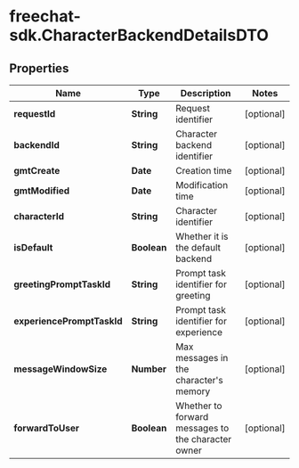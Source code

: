 # freechat-sdk.CharacterBackendDetailsDTO

## Properties

Name | Type | Description | Notes
------------ | ------------- | ------------- | -------------
**requestId** | **String** | Request identifier | [optional] 
**backendId** | **String** | Character backend identifier | [optional] 
**gmtCreate** | **Date** | Creation time | [optional] 
**gmtModified** | **Date** | Modification time | [optional] 
**characterId** | **String** | Character identifier | [optional] 
**isDefault** | **Boolean** | Whether it is the default backend | [optional] 
**greetingPromptTaskId** | **String** | Prompt task identifier for greeting | [optional] 
**experiencePromptTaskId** | **String** | Prompt task identifier for experience | [optional] 
**messageWindowSize** | **Number** | Max messages in the character&#39;s memory | [optional] 
**forwardToUser** | **Boolean** | Whether to forward messages to the character owner | [optional] 


